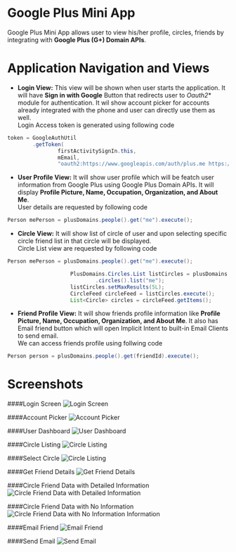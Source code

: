# Google Plus Mini App

Google Plus Mini App allows user to view his/her profile, circles, friends by integrating with **Google Plus (G+) Domain APIs**.

# Application Navigation and Views

* **Login View:**
This view will be shown when user starts the application. It will have **Sign in with Google** Button that redirects user to *Oauth2** module for authentication. It wil show account picker for accounts already integrated with the phone and user can directly use them as well.   
Login Access token is generated using following code
```java
token = GoogleAuthUtil
		.getToken(
				firstActivitySignIn.this,
				mEmail,
				"oauth2:https://www.googleapis.com/auth/plus.me https://www.googleapis.com/auth/plus.circles.read https://www.googleapis.com/auth/plus.profiles.read");
```
* **User Profile View:**
It will show user profile which will be featch user information from Google Plus using Google Plus Domain APIs. It will display **Profile Picture, Name, Occupation, Organization, and About Me**.  
User details are requested by following code
```java
Person mePerson = plusDomains.people().get("me").execute();
```
* **Circle View:**
It will show list of circle of user and upon selecting specific circle friend list in that circle will be displayed.  
Circle List view are requested by following code
```java
Person mePerson = plusDomains.people().get("me").execute();

					PlusDomains.Circles.List listCircles = plusDomains
							.circles().list("me");
					listCircles.setMaxResults(5L);
					CircleFeed circleFeed = listCircles.execute();
					List<Circle> circles = circleFeed.getItems();
```
* **Friend Profile View:**
It will show friends profile information like **Profile Picture, Name, Occupation, Organization, and About Me**. It also has Email friend button which will open Implicit Intent to built-in Email Clients to send email.  
We can access friends profile using follwing code
```java
Person person = plusDomains.people().get(friendId).execute();
```

# Screenshots

####Login Screen
![Login Screen](https://github.com/deepmehtait/Android-Programming/blob/master/Google-Plus-Mini/Screenshots/Login%20Screen.png?raw=true "Login Screen")

####Account Picker
![Account Picker](https://github.com/deepmehtait/Android-Programming/blob/master/Google-Plus-Mini/Screenshots/Account%20Picker.png?raw=true "Account Picker")

####User Dashboard
![User Dashboard](https://github.com/deepmehtait/Android-Programming/blob/master/Google-Plus-Mini/Screenshots/User%20Dashboard.png?raw=true "User Dashboard")

####Circle Listing
![Circle Listing](https://github.com/deepmehtait/Android-Programming/blob/master/Google-Plus-Mini/Screenshots/Circle%20listing.png?raw=true "Circle Listing")

####Select Circle
![Circle Listing](https://github.com/deepmehtait/Android-Programming/blob/master/Google-Plus-Mini/Screenshots/Select%20Circle.png?raw=true "Select Circle")

####Get Friend Details
![Get Friend Details](https://github.com/deepmehtait/Android-Programming/blob/master/Google-Plus-Mini/Screenshots/Get%20Friend%20details.png?raw=true "Get Friend Details")

####Circle Friend Data with Detailed Information
![Circle Friend Data with Detailed Information](https://github.com/deepmehtait/Android-Programming/blob/master/Google-Plus-Mini/Screenshots/Circle%20Friend%20Data%20with%20info.png?raw=true "Circle Friend Data with Detailed Information")

####Circle Friend Data with No Information
![Circle Friend Data with No Information Information](https://github.com/deepmehtait/Android-Programming/blob/master/Google-Plus-Mini/Screenshots/Circle%20Friend%20Data%20with%20no%20info.png?raw=true "Circle Friend Data with No Information")

####Email Friend
![Email Friend](https://github.com/deepmehtait/Android-Programming/blob/master/Google-Plus-Mini/Screenshots/Send%20Email%20Intent%20picker.png?raw=true "Email Friend")

####Send Email
![Send Email](https://github.com/deepmehtait/Android-Programming/blob/master/Google-Plus-Mini/Screenshots/Send%20Email.png?raw=true "Send Email")

